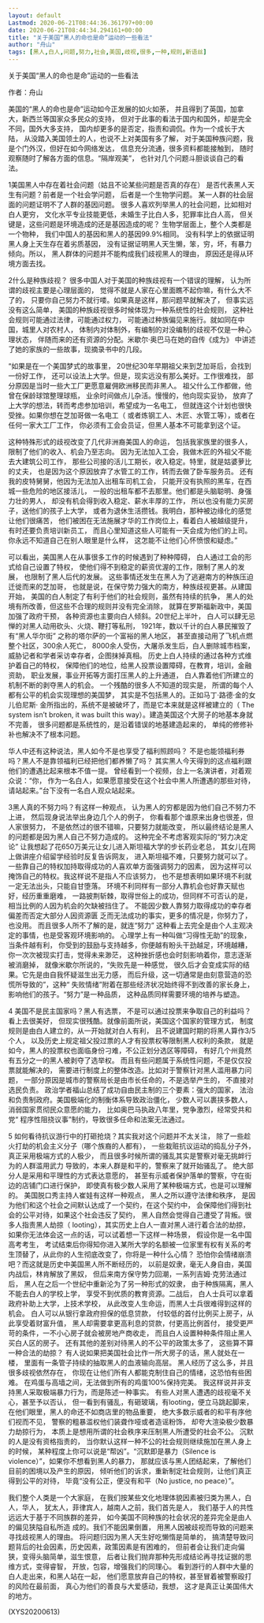 ```yaml
---
layout: default
Lastmod: 2020-06-21T08:44:36.361797+00:00
date: 2020-06-21T08:44:34.294161+00:00
title: "关于美国“黑人的命也是命”运动的一些看法"
author: "舟山"
tags: [黑人,白人,问题,努力,社会,美国,歧视,很多,一种,规则,新语丝]
---
```


关于美国“黑人的命也是命”运动的一些看法

作者：舟山

美国的“黑人的命也是命”运动如今正发展的如火如荼， 并且得到了英国，加拿大，新西兰等国家众多民众的支持， 但对于此事的看法于国内和国外，却是完全不同，国外大多支持， 国内却更多的是否定，指责和调侃。作为一个成长于大陆， 从没踏入美国领土的人，也说不上对美国有多了解， 对于美国种族问题，我是个门外汉，但好在如今网络发达， 信息充分流通，很多资料都能接触到， 随时观察随时了解各方面的信息。“隔岸观美”， 也针对几个问题斗胆谈谈自己的看法。

1美国黑人中存在着社会问题（姑且不论某些问题是否真的存在） 是否代表黑人天生有问题？前者是一个社会学问题， 后者是一个生物学问题。 某一人群的社会层面的问题证明不了人群的基因问题。 很多人喜欢列举黑人的社会问题，比如相对白人更穷， 文化水平专业技能更低，未婚生子比白人多，犯罪率比白人高， 但关键是，这些问题是环境造成的还是基因造成的呢？ 生物学层面上，整个人类都是一个物种， 我们中国人的基因和黑人的基因99.9%相同。 没有科学上的依据证明黑人身上天生存在着劣质基因， 没有证据证明黑人天生懒，笨，穷，坏，有暴力倾向。所以， 黑人群体的问题并不能构成我们歧视黑人的理由， 原因还是得从环境方面去找。

2什么是种族歧视？ 很多中国人对于美国的种族歧视有一个错误的理解， 认为所谓的歧视主要是心理层面的， 觉得不就是人家在心里面瞧不起你嘛，有什么大不了的， 只要你自己努力不就行喽。如果真是这样，那问题早就解决了， 但事实远没有这么简单， 美国的种族歧视很多时候体现为一种系统性的社会规则， 这种社会规则可能通过法律，可能通过权力， 可能通过种族偏见来施行。就如同在中国，城里人对农村人， 体制内对体制外，有编制的对没编制的歧视不仅是一种心理状态， 伴随而来的还有资源的分配。米歇尔·奥巴马在她的自传《成为》 中讲述了她的家族的一些故事，现摘录书中的几段。

“如果是在一个美国梦式的故事里， 20世纪30年早期祖父来到芝加哥后，会找到一份好工作， 还可以设法上大学。但是，现实远没有那么美好。工作很难找， 部分原因是当时一些大工厂更愿意雇佣欧洲移民而非黑人。 祖父什么工作都做，他曾在保龄球馆整理球瓶， 业余时间做点儿杂活。慢慢的，他向现实妥协， 放弃了上大学的想法，转而考虑参加培训，希望成为一名电工， 但就连这个计划也很快受挫。如果你想在芝加哥做一名电工（ 或者炼钢工人、木匠、水管工等），或者在任何一家大工厂工作， 你必须有工会会员证，但黑人基本不可能拿到这个证。

这种特殊形式的歧视改变了几代非洲裔美国人的命运， 包括我家族里的很多人，限制了他们的收入、机会乃至志向。 因为无法加入工会，我做木匠的外祖父不能去大建筑公司工作， 那些公司接的活儿工期长，收入稳定。特里，就是姑婆萝比的丈夫， 也是因为这个原因放弃了水管工的工作，转而去做了卧车服务员。 还有我的皮特舅舅，他因为无法加入出租车司机工会， 只能开没有执照的黑车，在西城一些危险的地区接活儿， 一般的出租车都不去那里。他们都是头脑聪明、身强力壮的男人， 却没有机会得到收入稳定、薪水丰厚的工作， 所以也没有能力买房子，送他们的孩子上大学， 或者为退休生活攒钱。我明白，那种被边缘化的感觉让他们很痛苦， 他们被困在无法施展才华的工作岗位上，看着白人被越级提升， 有时还要负责培训新员工， 而且心里知道这些人可能有一天会成为他们的上司。 你永远不知道自己在别人眼里是什么样， 这怎能不让他们心怀愤恨和疑虑。”

可以看出，美国黑人在从事很多工作的时候遇到了种种障碍， 白人通过工会的形式给自己设置了特权， 使他们得不到稳定的薪资优渥的工作，限制了黑人的发展， 也限制了黑人后代的发展。 这些事情还发生在黑人为了逃避南方的种族压迫迁徙而来的芝加哥， 也就是说，在保守势力强大的南方，种族歧视更甚。从建国开始， 美国的白人制定了有利于他们的社会规则，虽然有持续的抗争， 黑人的处境有所改善，但这些不合理的规则并没有完全消除， 就算在罗斯福新政中，美国加强了政府干预， 各种资源也主要向白人倾斜。20世纪上半叶， 白人可以肆无忌惮的对黑人动用砍头、火烧、鞭打等私刑， 1921年，数以千计的白人暴民摧毁了有“黑人华尔街” 之称的塔尔萨的一个富裕的黑人地区， 甚至直接动用了飞机点燃整个社区，300余人死亡， 8000余人受伤，大屠杀发生后，白人删除城市档案， 威胁记者和学者采访幸存者，企图抹掉真相。 历史上白人持续的通过各种方式维护着自己的特权， 保障他们的地位，给黑人投票设置障碍，在教育，培训，金融资助， 职业发展，事业开拓等方面打压黑人的上升通道， 白人靠着他们所建立的机制不断的剥夺黑人的机会。 一个残酷的很多人不知道的现实是， 所谓的每个人都有公平的机会实现理想的美国梦， 其实是不包括黑人的。正如马丁·路德·金的女儿伯尼斯· 金所指出的，系统不是被破坏了，而是它本来就是这样被建立的（ The system isn’t broken, it was built this way）。建造美国这个大房子的地基本身就不完善， 很多问题都是系统性的，是沿着错误的地基建造起来的， 单纯的修修补补也解决不了根本问题。

华人中还有这种说法，黑人如今不是也享受了福利照顾吗？ 不是也能领福利券吗？黑人不是靠领福利已经把他们都养懒了吗？ 其实黑人今天得到的这点福利跟他们的遭遇比起来根本不值一提。 曾经看到一个视频，台上一名演讲者，对着观众说：“你， 作为一名白人，如果愿意接受在这个社会中黑人所遭遇的那些对待， 请站起来。”台下没有一名白人观众站起来。

3黑人真的不努力吗？有这样一种观点， 认为黑人的穷都是因为他们自己不努力不上进， 然后现身说法举出身边几个人的例子， 你看看那个谁原来出身也很差，但人家很努力， 不是依然过的很不错嘛，只要努力就能改变， 所以最终结论是黑人的问题都是因为黑人自己不努力造成的。 这种完全不考虑客观实际的“努力决定论” 让我想起了花650万美元让女儿进入斯坦福大学的步长药业老总， 其女儿在网上做讲座介绍留学经验时反复告诉网友， 进入斯坦福不难，只要努力就可以了。 一些靠自己的特权加持取得成功的人喜欢单方面强调努力的因素， 因为这样可以掩饰自己的特权。我这样说不是指人不应该努力， 也不是想表明如果环境不利就一定无法出头，只能自甘堕落。 环境不利同样有一部分人靠机会也好靠天赋也好，经历重重磨难， 一路披荆斩棘，取得世俗上的成功，但同样不可否认的是， 相当比例的人因为机会的欠缺被挡住了。 不能因少数人靠努力取得成功的幸存者偏差而否定大部分人因资源匮 乏而无法成功的事实，更多的情况是，你努力了，也没用。 而且很多人所不了解的是，就连“努力” 这种看上去完全是由个人主观决定的事情，也是受客观环境影响的。 心理学上有一种叫做“习得性无助”的现象，当条件越有利， 你受到的鼓励与支持越多，你便越有盼头干劲越足，环境越糟， 你一次次被现实打击，觉得未来渺茫， 这种挫折感也会时刻影响着你，意志逐渐被消磨掉， 就像米歇尔所说的，“失败先是一种感觉， 很久后才会变成实际的结果。它先是由自我怀疑滋生出无力感， 而后升级，这一切通常是由刻意营造的恐慌所导致的”，这种“ 失败情绪”附着在那些经济状况始终得不到改善的家长身上， 影响他们的孩子。“努力”是一种品质， 这种品质同样需要环境的培养与塑造。

4 美国不是民主国家吗？黑人有选票， 不是可以通过投票来争取自己的利益吗？看上去很美好， 但现实很残酷。就像前面所说，美国这个国家的管理方式， 制度规则是由白人建立的，从一开始就对白人有利， 且不说建国时期的将黑人算作3/5个人， 以及历史上规定祖父投过票的人才有投票权等限制黑人权利的条款， 就是如今，黑人的投票权也面临身份刁难，不公正划分选区等障碍， 有好几个州竟然有五分之一的黑人被剥夺了选举权。 而且有些问题属于系统性问题，不是仅仅投票就能解决的， 需要进行制度上的整体改造。比如对于警察针对黑人滥用暴力问题， 一部分原因是城市的警察局长是由市长任命的，不是选举产生的， 不直接对选民负责。 政治学者福山总结了成功自由民主制的三个要素：强大的国家， 法治和负责制政府。美国极端化的制衡体系导致政治僵化， 少数人可以裹挟多数人，消弱国家贯彻民众意愿的能力， 比如奥巴马执政八年里，党争激烈，经常受共和党“ 程序性阻挠议事”制约，导致很多任命和法案无法通过。

5  如何看待抗议游行中的打砸抢烧？其实我对这个问题并不太关注， 除了一些趁火打劫的机会主义分子（哪个族裔的人都有）， 一些栽赃抗议运动的捣乱分子外，真正采用极端方式的人极少， 而且很多时候所谓的骚乱其实是警察对毫无挑衅行为的人群滥用武力 导致的，本来人群是和平的，警察来了就开始骚乱了。 绝大部分人是采用和平理性的方式表达意愿的， 甚至有示威者保护落单的警察，守在街边的店铺门口进行保护， 即使真有极少数人采用了某种极端方式，也是可以理解的。 美国脱口秀主持人崔娃有这样一种观点， 黑人之所以遵守法律和秩序， 是因为他们和这个社会之间默认达成了一个契约，在这个契约中， 会保障他们得到社会的公平对待，如果这个社会违反了契约， 黑人自然会觉得自己遭受了背叛。很多人指责黑人劫掠（ looting），其实历史上白人一直对黑人进行着合法的劫掠， 如果你无法体会这一点的话，可以试着想一下这样一种场景， 假设你是一名中国高考考生， 考试结束后你得知你进入某所大学的名额被一位家里有权有关系的考 生顶替了，从此你的人生彻底改变了，你将是一种什么心情？ 恐怕你会情绪崩溃吧？而这就是历史中美国黑人所不断经历的， 以前是奴隶，毫无人身自由，美国内战后，林肯解放了黑奴， 但后来南方保守势力回潮，一系列吉姆·克劳法通过后， 黑人在之后一个世纪中重新沦为了另一种形式的奴隶， 由于种族隔离，黑人不能去白人的学校上学， 享受不到优质的教育资源。二战后， 白人士兵可以拿着政府补助上大学，上技术学校， 从此改变人生命运，而黑人士兵很难得到这样的机会。 白人可以从银行拿政府担保的低息贷款， 付较低的首付比例买上房子，从此享受着财富升值， 黑人却需要拿更高利息的贷款，付更高比例首付， 接受更严苛的条件，一不小心房子就会被房地产商收走， 而且白人设置种种条件阻止黑人买白人区的房子。 还有其他的差别对待黑人的不公平的政策太多了， 这些算不算一种合法的劫掠？ 有人说如果把美国社会比作一所大房子的话，黑人就处在一楼， 里面有一条管子持续的抽取黑人的血液输向高层。 黑人经历了这么多，并且很多歧视依然存在， 你现在让他们所有人都能克制住自己的情绪，这恐怕有些困难。 在鸡蛋与高墙之间，无法做到所有的鸡蛋100%保持完美。 我这样说并非支持黑人采取极端暴力行为，而是陈述一种事实。 有些人对黑人遭遇的歧视毫不关心，甚至予以否认， 但一看到有骚乱，有砸玻璃，有looting，便立马跳起脚来， 在他们眼里，黑人的命还不如商店里的物品重要， 绝大多数示威者的和平有序他们视而不见， 警察的粗暴滥权他们装聋作哑或者造谣粉饰， 却夸大渲染极少数暴力劫掠行为， 本质上是想用所谓的社会秩序来压制黑人所遭受的社会不公。 沉默的人是没有资格指责的， 当你默认这样一种不公的社会规则继续施加在黑人身上的时候， 某种程度上你可以说是“帮凶”。“沉默即是暴力（Silence is violence）”，如果你不想看到黑人的暴力， 那就应该与黑人团结起来，了解他们目前的困境以及产生的原因， 倾听他们的诉求，重新制定社会规则，让他们真正得到公平的对待， 毕竟“没有公正，便没有和平（No justice, no peace）”。

我们整个人类是一个大家庭， 在我们按某些文化地理体貌因素被归类为黑人，白人，华人， 犹太人，菲律宾人，越南人之前，我们首先是人， 我们基于人的共性远远大于基于不同族群的差异， 如今美国不同种族的社会状况的差异完全是由人的偏见狭隘自私所造 成的。我们不能因果倒置， 用黑人因被歧视而导致的问题来寻找歧视黑人的理由。 将问题归因为黑人天生好吃懒惰是简单的， 搞清楚导致问题背后的社会因素，历史因素，政策因素是有困难的， 但前者会让我们走向偏狭，变得头脑简单，滋生恨意， 后者让我们抛弃那种先形成结论再寻找证据的思维方式，变得睿智， 开放，包容，增强我们的同理心。 看到游行的人群中大量的白人走出来，和黑人站在一起， 他们愿意放弃自己的特权，甚至冒着被警察殴打的风险在最前面， 真心为他们的善良与大爱感动，我想， 这才是真正让美国伟大的地方。

(XYS20200613)

